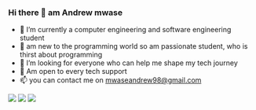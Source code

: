 ### Hi there 👋 am Andrew mwase

- 🔭 I’m currently a computer engineering and software engineering student 
- 🌱 am new to the programming world so am passionate student, who is thirst about programming
- 🤔 I’m looking for everyone who can help me shape my tech journey 
- 💬 Am open to every tech support 
- 📫 you can contact me on mwaseandrew98@gmail.com 
 
 
 <p>
<img src="https://img.shields.io/badge/instagram%20-%23E4405F.svg?&style=for-the-badge&logo=Instagram&logoColor=white"/>
<img src="https://img.shields.io/badge/twitter%20-%230077B5.svg?&style=for-the-badge&logo=twitter&logoColor=white"/>
<img src="https://img.shields.io/badge/github%20-%23121011.svg?&style=for-the-badge&logo=github&logoColor=white"/>
</p>
